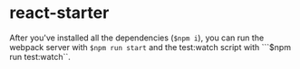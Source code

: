 # react-starter

After you've installed all the dependencies (```$npm i```), you can run the webpack server with ```$npm run start``` and the test:watch script with ```$npm run test:watch``. 
